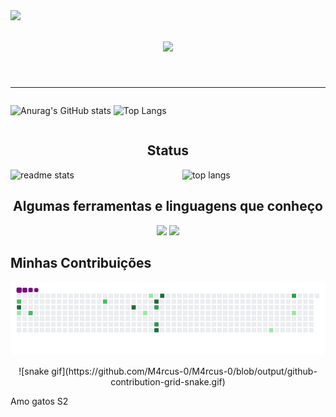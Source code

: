 
<img align="left" src="https://visitor-badge.laobi.icu/badge?page_id=M4rcus-0.M4rcus-0" />

<h1 align="center">
  <a href="https://git.io/typing-svg">
    <img src="https://readme-typing-svg.herokuapp.com/?font=Monospace&size=35&center=true&vCenter=true&width=500&height=70&duration=3000&lines=Olá+devs!;Meu+nome+é+Marcus!;Seja+bem-vindo!;S2;" />
  </a>
</h1>

<br>
<hr>

<div style="display: flex;justify-content: space-between; flex-direction: row;">
  
![Anurag's GitHub stats](https://github-readme-stats.vercel.app/api?username=M4rcus-0&show_icons=true&theme=default&count_private=true&title_color=fff&text_color=fff&icon_color=fff&border_color=000&bg_color=45,000,E00A24,07041E,000&locale=pt-br)
![Top Langs](https://github-readme-stats.vercel.app/api/top-langs/?username=M4rcus-0&hide_progress=true&title_color=000&text_color=000&border_color=fff&bg_color=45,fff,f72585,4cc9f0,fff&locale=pt-br)

</div>

<h2 align="center">Status</h2>

<div style="display: flex;justify-content: space-between; flex-direction: row;>
  <img width=390 src="https://github-readme-streak-stats-M4rcus-0.vercel.app/?user=M4rcus-0&count_private=true&theme=react&border_radius=10" alt="streak stats"/>
  <img width=390 src="https://github-readme-stats-M4rcus-0.vercel.app/api?username=M4rcus-0&count_private=true&show_icons=true&theme=react&rank_icon=github&border_radius=10" alt="readme stats" />
  <img width=325 align="center" src="https://github-readme-stats-M4rcus-0.vercel.app/api/top-langs/?username=M4rcus-0&langs_count=8&layout=compact&theme=react&border_radius=10&size_weight=0.5&count_weight=0.5&exclude_repo=github-readme-stats" alt="top langs" />
</div>

<h2 align="center">Algumas ferramentas e linguagens que conheço</h2>

<div align="center">
    <img src="https://skillicons.dev/icons?i=html,css,javascript,typescript,c,java,php,python,react" />
    <img src="https://skillicons.dev/icons?i=vscode,github,figma,git,mysql" />
</div>

<h2>Minhas Contribuições</h2>

![snake gif](https://github.com/M4rcus-0/M4rcus-0/blob/output/github-contribution-grid-snake.gif)
<div align="center">
  ![snake gif](https://github.com/M4rcus-0/M4rcus-0/blob/output/github-contribution-grid-snake.gif)  
</div>




Amo gatos S2
